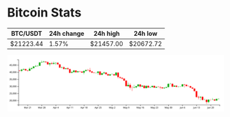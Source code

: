 # Bitcoin Stats

BTC/USDT|24h change|24h high|24h low|
|---|---|---|---|
|$21223.44|1.57%|$21457.00|$20672.72|

<img src="./chart.svg">
